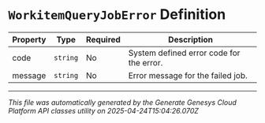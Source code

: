 # `WorkitemQueryJobError` Definition

| Property | Type | Required | Description |
|----------|------|----------|-------------|
| code | `string` | No | System defined error code for the error. |
| message | `string` | No | Error message for the failed job. |

---

*This file was automatically generated by the Generate Genesys Cloud Platform API classes utility on 2025-04-24T15:04:26.070Z*